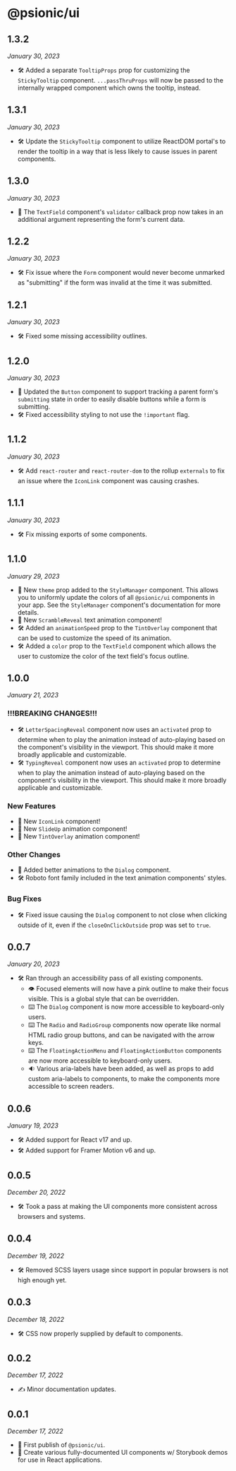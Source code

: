 # @psionic/ui

## 1.3.2

<i>January 30, 2023</i>

* 🛠️ Added a separate `TooltipProps` prop for customizing the `StickyTooltip` component. `...passThruProps` will now be passed to the internally wrapped component which owns the tooltip, instead.

## 1.3.1

<i>January 30, 2023</i>

* 🛠️ Update the `StickyTooltip` component to utilize ReactDOM portal's to render the tooltip in a way that is less likely to cause
issues in parent components.

## 1.3.0

<i>January 30, 2023</i>

* 🚀 The `TextField` component's `validator` callback prop now takes in an additional argument representing the form's current data.

## 1.2.2

<i>January 30, 2023</i>

* 🛠️ Fix issue where the `Form` component would never become unmarked as "submitting" if the form was invalid at the time it was submitted.

## 1.2.1

<i>January 30, 2023</i>

* 🛠️ Fixed some missing accessibility outlines.

## 1.2.0

<i>January 30, 2023</i>

* 🚀 Updated the `Button` component to support tracking a parent form's `submitting` state in order to easily disable buttons while a form is submitting.
* 🛠️ Fixed accessibility styling to not use the `!important` flag.

## 1.1.2

<i>January 30, 2023</i>

* 🛠️ Add `react-router` and `react-router-dom` to the rollup `externals` to fix an issue where the `IconLink` component was causing crashes.

## 1.1.1

<i>January 30, 2023</i>

* 🛠️ Fix missing exports of some components.

## 1.1.0

<i>January 29, 2023</i>

* 🎨 New `theme` prop added to the `StyleManager` component. This allows you to uniformly update the colors of all `@psionic/ui` components in your app. See the `StyleManager` component's documentation for more details.
* 🚀 New `ScrambleReveal` text animation component!
* 🛠️ Added an `animationSpeed` prop to the `TintOverlay` component that can be used to customize the speed of its animation.
* 🛠️ Added a `color` prop to the `TextField` component which allows the user to customize the color of the text field's focus outline.

## 1.0.0

<i>January 21, 2023</i>

### !!!BREAKING CHANGES!!!

* 🛠️ `LetterSpacingReveal` component now uses an `activated` prop to determine when to play the animation instead of auto-playing based on the component's visibility in the viewport. This should make it more broadly applicable and customizable.
* 🛠️ `TypingReveal` component now uses an `activated` prop to determine when to play the animation instead of auto-playing based on the component's visibility in the viewport. This should make it more broadly applicable and customizable.

### New Features

* 🚀 New `IconLink` component!
* 🚀 New `SlideUp` animation component!
* 🚀 New `TintOverlay` animation component!

### Other Changes

* 🎥 Added better animations to the `Dialog` component.
* 🛠️ Roboto font family included in the text animation components' styles.

### Bug Fixes

* 🛠️ Fixed issue causing the `Dialog` component to not close when clicking outside of it, even if the `closeOnClickOutside` prop was set to `true`.

## 0.0.7

<i>January 20, 2023</i>

* 🛠️ Ran through an accessibility pass of all existing components.
    * 👁️ Focused elements will now have a pink outline to make their focus visible. This is a global style that can be overridden.
    * ⌨️ The `Dialog` component is now more accessible to keyboard-only users.
    * ⌨️ The `Radio` and `RadioGroup` components now operate like normal HTML radio group buttons, and can be navigated with the arrow keys.
    * ⌨️ The `FloatingActionMenu` and `FloatingActionButton` components are now more accessible to keyboard-only users.
    * 🔉 Various aria-labels have been added, as well as props to add custom aria-labels to components, to make the components more accessible to screen readers.

## 0.0.6

<i>January 19, 2023</i>

* 🛠️ Added support for React v17 and up.
* 🛠️ Added support for Framer Motion v6 and up.

## 0.0.5

<i>December 20, 2022</i>

* 🛠️ Took a pass at making the UI components more consistent across browsers and systems.

## 0.0.4

<i>December 19, 2022</i>

* 🛠️ Removed SCSS layers usage since support in popular browsers is not high enough yet.

## 0.0.3

<i>December 18, 2022</i>

* 🛠️ CSS now properly supplied by default to components.

## 0.0.2

<i>December 17, 2022</i>

* ✍️ Minor documentation updates.

## 0.0.1

<i>December 17, 2022</i>

* 🥳 First publish of `@psionic/ui`.
* 🧰 Create various fully-documented UI components w/ Storybook demos for use in React applications.